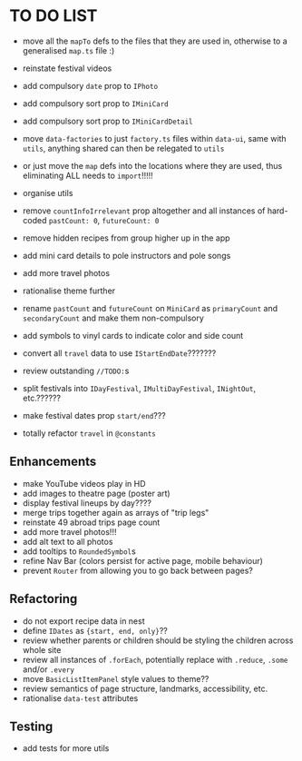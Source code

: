 # TO DO LIST

- move all the `mapTo` defs to the files that they are used in, otherwise to a generalised `map.ts` file :)

- reinstate festival videos
- add compulsory `date` prop to `IPhoto`
- add compulsory sort prop to `IMiniCard`
- add compulsory sort prop to `IMiniCardDetail`
- move `data-factories` to just `factory.ts` files within `data-ui`, same with `utils`, anything shared can then be relegated to `utils`
- or just move the `map` defs into the locations where they are used, thus eliminating ALL needs to `import`!!!!!

- organise utils

- remove `countInfoIrrelevant` prop altogether and all instances of hard-coded `pastCount: 0`, `futureCount: 0`
- remove hidden recipes from group higher up in the app

- add mini card details to pole instructors and pole songs
- add more travel photos
- rationalise theme further

- rename `pastCount` and `futureCount` on `MiniCard` as `primaryCount` and `secondaryCount` and make them non-compulsory

- add symbols to vinyl cards to indicate color and side count

- convert all `travel` data to use `IStartEndDate`???????
- review outstanding `//TODO:`s
- split festivals into `IDayFestival`, `IMultiDayFestival`, `INightOut`, etc.??????
- make festival dates prop `start/end`???
- totally refactor `travel` in `@constants`

## Enhancements

- make YouTube videos play in HD
- add images to theatre page (poster art)
- display festival lineups by day????
- merge trips together again as arrays of "trip legs"
- reinstate 49 abroad trips page count
- add more travel photos!!!
- add alt text to all photos
- add tooltips to `RoundedSymbol`s
- refine Nav Bar (colors persist for active page, mobile behaviour)
- prevent `Router` from allowing you to go back between pages?

## Refactoring

- do not export recipe data in nest
- define `IDates` as `{start, end, only}`??
- review whether parents or children should be styling the children across whole site
- review all instances of `.forEach`, potentially replace with `.reduce`, `.some` and/or `.every`
- move `BasicListItemPanel` style values to theme??
- review semantics of page structure, landmarks, accessibility, etc.
- rationalise `data-test` attributes

## Testing

- add tests for more utils
